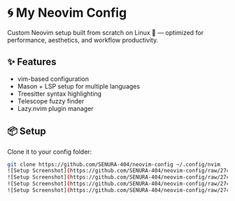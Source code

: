 # 🌀 My Neovim Config

Custom Neovim setup built from scratch on Linux 🐧 — optimized for performance, aesthetics, and workflow productivity.

## ✨ Features
- vim-based configuration
- Mason + LSP setup for multiple languages
- Treesitter syntax highlighting
- Telescope fuzzy finder
- Lazy.nvim plugin manager

## 📦 Setup
Clone it to your config folder:
```bash
git clone https://github.com/SENURA-404/neovim-config ~/.config/nvim
![Setup Screenshot](https://github.com/SENURA-404/neovim-config/raw/27cd9023d8ee81642489658a3fdb251ba2ad954a/nvim-1.png)
![Setup Screenshot](https://github.com/SENURA-404/neovim-config/raw/27cd9023d8ee81642489658a3fdb251ba2ad954a/nvim-2.png)
![Setup Screenshot](https://github.com/SENURA-404/neovim-config/raw/27cd9023d8ee81642489658a3fdb251ba2ad954a/nvim-3.png)
![Setup Screenshot](https://github.com/SENURA-404/neovim-config/raw/27cd9023d8ee81642489658a3fdb251ba2ad954a/nvim-4.png)
